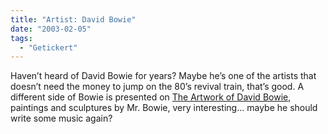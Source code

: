 ```yaml
---
title: "Artist: David Bowie"
date: "2003-02-05"
tags:
  - "Getickert"
---
```


Haven’t heard of David Bowie for years? Maybe he’s one of the artists that doesn’t need the money to jump on the 80’s revival train, that’s good. A different side of Bowie is presented on [The Artwork of David Bowie](http://www.teenagewildlife.com/Othermedia/Artwork/index.html "The Artwork of David Bowie"), paintings and sculptures by Mr. Bowie, very interesting… maybe he should write some music again?
